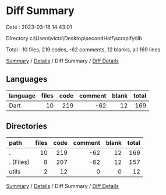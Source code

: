 # Diff Summary

Date : 2023-03-18 14:43:01

Directory c:\\Users\\victo\\Desktop\\secondHalf\\scrapify\\lib

Total : 10 files,  219 codes, -62 comments, 12 blanks, all 169 lines

[Summary](results.md) / [Details](details.md) / Diff Summary / [Diff Details](diff-details.md)

## Languages
| language | files | code | comment | blank | total |
| :--- | ---: | ---: | ---: | ---: | ---: |
| Dart | 10 | 219 | -62 | 12 | 169 |

## Directories
| path | files | code | comment | blank | total |
| :--- | ---: | ---: | ---: | ---: | ---: |
| . | 10 | 219 | -62 | 12 | 169 |
| . (Files) | 8 | 207 | -62 | 12 | 157 |
| utils | 2 | 12 | 0 | 0 | 12 |

[Summary](results.md) / [Details](details.md) / Diff Summary / [Diff Details](diff-details.md)